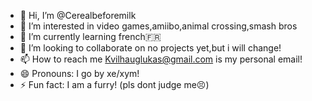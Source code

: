 - 👋 Hi, I’m @Cerealbeforemilk
- 👀 I’m interested in video games,amiibo,animal crossing,smash bros
- 🌱 I’m currently learning french🇫🇷
- 💞️ I’m looking to collaborate on no projects yet,but i will change!
- 📫 How to reach me Kvilhauglukas@gmail.com is my personal email!
- 😄 Pronouns: I go by xe/xym!
- ⚡ Fun fact: I am a furry! (pls dont judge me😣)

<!---
Cerealbeforemilk/Cerealbeforemilk is a ✨ special ✨ repository because its `README.md` (this file) appears on your GitHub profile.
You can click the Preview link to take a look at your changes.
--->
